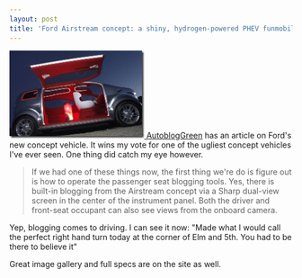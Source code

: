 ```yaml
---
layout: post
title: 'Ford Airstream concept: a shiny, hydrogen-powered PHEV funmobile'
---
```

[![](/cdn/images/blog/WindowsLiveWriter/FordAirstreamconceptashinyhydrogenpowere_7D5E/fordairstreamconcept_05_thumb.jpg) AutoblogGreen](/cdn/images/blog/WindowsLiveWriter/FordAirstreamconceptashinyhydrogenpowere_7D5E/fordairstreamconcept_05%5B2%5D.jpg) has an article on Ford's new concept vehicle. It wins my vote for one of the ugliest concept vehicles I've ever seen. One thing did catch my eye however.

> If we had one of these things now, the first thing we're do is figure out is how to operate the passenger seat blogging tools. Yes, there is built-in blogging from the Airstream concept via a Sharp dual-view screen in the center of the instrument panel. Both the driver and front-seat occupant can also see views from the onboard camera.

Yep, blogging comes to driving. I can see it now: "Made what I would call the perfect right hand turn today at the corner of Elm and 5th. You had to be there to believe it"

Great image gallery and full specs are on the site as well.
